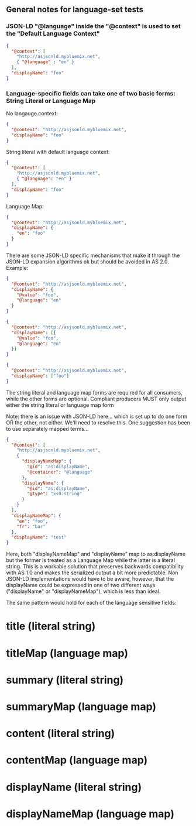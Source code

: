 ## General notes for language-set tests

### JSON-LD "@language" inside the "@context" is used to set the "Default Language Context"

```json
{
  "@context": [
    "http://asjsonld.mybluemix.net",
    { "@language" : "en" }
  ],
  "displayName": "foo"
}
```

### Language-specific fields can take one of two basic forms: String Literal or Language Map

No langauge context:
```json
{
  "@context": "http://asjsonld.mybluemix.net",
  "displayName": "foo"
}
```

String literal with default language context:
```json
{
  "@context": [
    "http://asjsonld.mybluemix.net", 
    { "@language": "en" }
  ],
  "displayName": "foo"
}
```

Language Map:
```json
{
  "@context": "http://asjsonld.mybluemix.net",
  "displayName": {
    "en": "foo"
  }
}
```

There are some JSON-LD specific mechanisms that make it through the JSON-LD expansion algorithms ok but should be avoided in AS 2.0. Example:

```json
{
  "@context": "http://asjsonld.mybluemix.net",
  "displayName": {
    "@value": "foo",
    "@language": "en"
  }
}
```

```json
{
  "@context": "http://asjsonld.mybluemix.net",
  "displayName": [{
    "@value": "foo",
    "@language": "en"
  }]
}
```

```json
{
  "@context": "http://asjsonld.mybluemix.net",
  "displayName": ["foo"]
}
```

The string literal and language map forms are required for all consumers, while the other forms are optional. Compliant producers MUST only output either the string literal or language map form 

Note: there is an issue with JSON-LD here... which is set up to do one form OR the other, not either. We'll need to resolve this. One suggestion has been to use separately mapped terms... 

```json
{
  "@context": [
    "http://asjsonld.mybluemix.net", 
    {
      "displayNameMap": {
        "@id": "as:displayName",
        "@container": "@language"
      },
      "displayName": {
        "@id": "as:displayName",
        "@type": "xsd:string"
      }
    }
  ],
  "displayNameMap": {
    "en": "foo",
    "fr": "bar"
  },
  "displayName": "test"
}
```

Here, both "displayNameMap" and "displayName" map to as:displayName but the former is treated as a Language Map while the latter is a literal string. This is a workable solution that preserves backwards compatibility with AS 1.0 and makes the serialized output a bit more predictable. Non JSON-LD implementations would have to be aware, however, that the displayName could be expressed in one of two different ways ("displayName" or "displayNameMap"), which is less than ideal.

The same pattern would hold for each of the language sensitive fields: 

# title (literal string)
# titleMap (language map)
# summary (literal string)
# summaryMap (language map)
# content (literal string)
# contentMap (language map)
# displayName (literal string)
# displayNameMap (language map)


